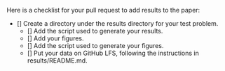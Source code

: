 Here is a checklist for your pull request to add results to the paper:
- [] Create a directory under the results directory for your test
problem.
  - [] Add the script used to generate your results.
  - [] Add your figures.
  - [] Add the script used to generate your figures.
  - [] Put your data on GitHub LFS, following the instructions in results/README.md.